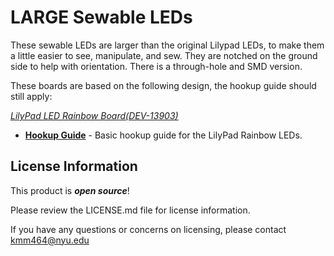 LARGE Sewable LEDs
========================
These sewable LEDs are larger than the original Lilypad LEDs, to make them a little easier to see, manipulate, and sew. They are notched on the ground side to help with orientation. There is a through-hole and SMD version.

These boards are based on the following design, the hookup guide should still apply: 

[*LilyPad LED Rainbow Board(DEV-13903)*](https://www.sparkfun.com/products/13903)
* **[Hookup Guide](https://learn.sparkfun.com/tutorials/ldk-experiment-1-lighting-up-a-basic-circuit)** - Basic hookup guide for the LilyPad Rainbow LEDs.


License Information
-------------------

This product is _**open source**_!

Please review the LICENSE.md file for license information.

If you have any questions or concerns on licensing, please contact kmm464@nyu.edu 

